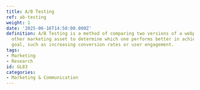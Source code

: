 ```yaml
---
title: A/B Testing
ref: ab-testing
weight: 1
date: '2025-06-16T14:50:00.000Z'
definition: A/B Testing is a method of comparing two versions of a webpage, app, or
  other marketing asset to determine which one performs better in achieving a specific
  goal, such as increasing conversion rates or user engagement.
tags:
- Marketing
- Research
id: GL83
categories:
- Marketing & Communication
---
```


